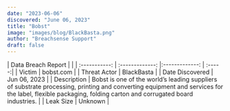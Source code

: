 ```yaml
---
date: "2023-06-06"
discovered: "June 06, 2023"
title: "Bobst"
image: "images/blog/BlackBasta.png"
author: "Breachsense Support"
draft: false
---
```


| Data Breach Report           |              | 
| :-----------: | :-------------:     |:-------------:    | :-----:|
| Victim      | bobst.com      | 
| Threat Actor      | BlackBasta      | 
| Date Discovered      | Jun 06, 2023      | 
| Description      | Bobst is one of the world’s leading suppliers of substrate processing, printing and converting equipment and services for the label, flexible packaging, folding carton and corrugated board industries.      | 
| Leak Size      | Unknown      | 

